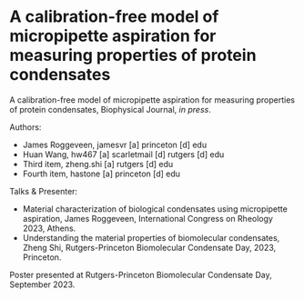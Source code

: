 # A calibration-free model of micropipette aspiration for measuring properties of protein condensates

A calibration-free model of micropipette aspiration for measuring properties of protein condensates, Biophysical Journal, <em>in press</em>.

Authors:
<ul>
  <li>James Roggeveen, jamesvr [a] princeton [d] edu</li>
  <li>Huan Wang, hw467 [a] scarletmail [d] rutgers [d] edu</li>
  <li>Third item, zheng.shi [a] rutgers [d] edu</li>
  <li>Fourth item, hastone [a] princeton [d] edu</li>
</ul>

Talks & Presenter:
<ul>
  <li>Material characterization of biological condensates using micropipette aspiration, James Roggeveen, International Congress on Rheology 2023, Athens.</li>
  <li>Understanding the material properties of biomolecular condensates, Zheng Shi, Rutgers-Princeton Biomolecular Condensate Day, 2023, Princeton.</li>
</ul>

Poster presented at Rutgers-Princeton Biomolecular Condensate Day, September 2023.
